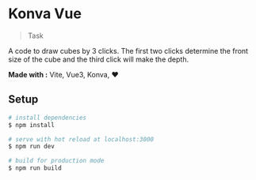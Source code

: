 # Konva Vue

> Task

A code to draw cubes by 3 clicks. The first two clicks determine the front size of the cube and the third click will make the depth.

**Made with  :** Vite, Vue3, Konva, ♥

## Setup

``` bash
# install dependencies
$ npm install

# serve with hot reload at localhost:3000
$ npm run dev

# build for production mode
$ npm run build
```
